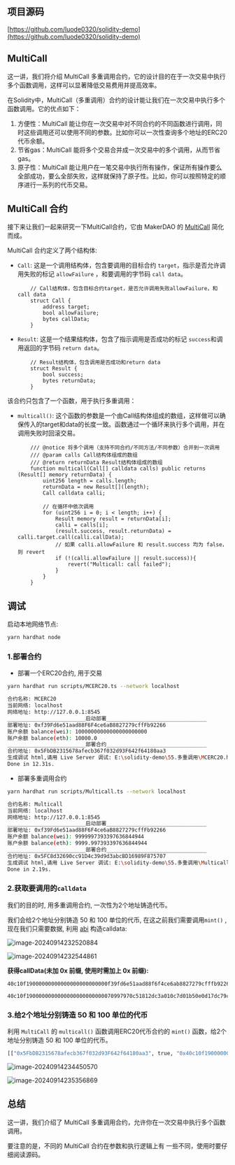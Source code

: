 ## 项目源码

[https://github.com/luode0320/solidity-demo](https://github.com/luode0320/solidity-demo)

## MultiCall

这一讲，我们将介绍 MultiCall 多重调用合约，它的设计目的在于一次交易中执行多个函数调用，这样可以显著降低交易费用并提高效率。

在Solidity中，MultiCall（多重调用）合约的设计能让我们在一次交易中执行多个函数调用。它的优点如下：

1. 方便性：MultiCall 能让你在一次交易中对不同合约的不同函数进行调用，同时这些调用还可以使用不同的参数。比如你可以一次性查询多个地址的ERC20代币余额。
2. 节省gas：MultiCall 能将多个交易合并成一次交易中的多个调用，从而节省gas。
3. 原子性：MultiCall 能让用户在一笔交易中执行所有操作，保证所有操作要么全部成功，要么全部失败，这样就保持了原子性。比如，你可以按照特定的顺序进行一系列的代币交易。

## MultiCall 合约

接下来让我们一起来研究一下MultiCall合约，它由 MakerDAO
的 [MultiCall](https://github.com/mds1/multicall/blob/main/src/Multicall3.sol) 简化而成。

MultiCall 合约定义了两个结构体:

- `Call`: 这是一个调用结构体，包含要调用的目标合约 `target`，指示是否允许调用失败的标记 `allowFailure`
  ，和要调用的字节码 `call data`。

  ```solidity
      // Call结构体，包含目标合约target，是否允许调用失败allowFailure，和call data
      struct Call {
          address target;
          bool allowFailure;
          bytes callData;
      }
  ```


- `Result`: 这是一个结果结构体，包含了指示调用是否成功的标记 `success`和调用返回的字节码 `return data`。

  ```solidity
      // Result结构体，包含调用是否成功和return data
      struct Result {
          bool success;
          bytes returnData;
      }
  ```

该合约只包含了一个函数，用于执行多重调用：

- `multicall()`: 这个函数的参数是一个由Call结构体组成的数组，这样做可以确保传入的target和data的长度一致。函数通过一个循环来执行多个调用，并在调用失败时回滚交易。

  ```solidity
      /// @notice 将多个调用（支持不同合约/不同方法/不同参数）合并到一次调用
      /// @param calls Call结构体组成的数组
      /// @return returnData Result结构体组成的数组
      function multicall(Call[] calldata calls) public returns (Result[] memory returnData) {
          uint256 length = calls.length;
          returnData = new Result[](length);
          Call calldata calli;
          
          // 在循环中依次调用
          for (uint256 i = 0; i < length; i++) {
              Result memory result = returnData[i];
              calli = calls[i];
              (result.success, result.returnData) = calli.target.call(calli.callData);
              // 如果 calli.allowFailure 和 result.success 均为 false，则 revert
              if (!(calli.allowFailure || result.success)){
                  revert("Multicall: call failed");
              }
          }
      }
  ```

## 调试

启动本地网络节点:

```sh
yarn hardhat node
```

### 1.部署合约

- 部署一个ERC20合约, 用于交易

````sh
yarn hardhat run scripts/MCERC20.ts --network localhost
````

```sh
合约名称: MCERC20
当前网络: localhost
网络地址: http://127.0.0.1:8545
_________________________启动部署________________________________
部署地址: 0xf39Fd6e51aad88F6F4ce6aB8827279cffFb92266
账户余额 balance(wei): 10000000000000000000000
账户余额 balance(eth): 10000.0
_________________________部署合约________________________________
合约地址: 0x5FbDB2315678afecb367f032d93F642f64180aa3
生成调试 html,请用 Live Server 调试: E:\solidity-demo\55.多重调用\MCERC20.html
Done in 12.31s.
```

- 部署多重调用合约

```sh
yarn hardhat run scripts/Multicall.ts --network localhost
```

```sh
合约名称: Multicall
当前网络: localhost
网络地址: http://127.0.0.1:8545
_________________________启动部署________________________________
部署地址: 0xf39Fd6e51aad88F6F4ce6aB8827279cffFb92266
账户余额 balance(wei): 9999997393397636844944
账户余额 balance(eth): 9999.997393397636844944
_________________________部署合约________________________________
合约地址: 0x5FC8d32690cc91D4c39d9d3abcBD16989F875707
生成调试 html,请用 Live Server 调试: E:\solidity-demo\55.多重调用\Multicall.html
Done in 2.19s.
```

### 2.获取要调用的`calldata`

我们的目的时, 用多重调用合约, 一次性为2个地址铸造代币。

我们会给2个地址分别铸造 50 和 100 单位的代币, 在这之前我们需要调用`mint()` , 现在我们只需要数据,
利用 [abi](https://abi.hashex.org/) 构造calldata:

![image-20240914232520884](../../../picture/image-20240914232520884.png)

![image-20240914232544861](../../../picture/image-20240914232544861.png)

**获得callData(未加 0x 前缀, 使用时需加上 0x 前缀):**

```
40c10f19000000000000000000000000f39fd6e51aad88f6f4ce6ab8827279cfffb922660000000000000000000000000000000000000000000000000000000000000032

40c10f1900000000000000000000000070997970c51812dc3a010c7d01b50e0d17dc79c80000000000000000000000000000000000000000000000000000000000000064
```

### 3.给2个地址分别铸造 50 和 100 单位的代币

利用 `MultiCall` 的 `multicall()` 函数调用ERC20代币合约的 `mint()` 函数，给2个地址分别铸造 50 和 100 单位的代币。

```sh
[["0x5FbDB2315678afecb367f032d93F642f64180aa3", true, "0x40c10f19000000000000000000000000f39fd6e51aad88f6f4ce6ab8827279cfffb922660000000000000000000000000000000000000000000000000000000000000032"], ["0x5FbDB2315678afecb367f032d93F642f64180aa3", false, "0x40c10f1900000000000000000000000070997970c51812dc3a010c7d01b50e0d17dc79c80000000000000000000000000000000000000000000000000000000000000064"]]
```

![image-20240914234450570](../../../picture/image-20240914234450570.png)

![image-20240914235356869](../../../picture/image-20240914235356869.png)

## 总结

这一讲，我们介绍了 MultiCall 多重调用合约，允许你在一次交易中执行多个函数调用。

要注意的是，不同的 MultiCall 合约在参数和执行逻辑上有 一些不同，使用时要仔细阅读源码。